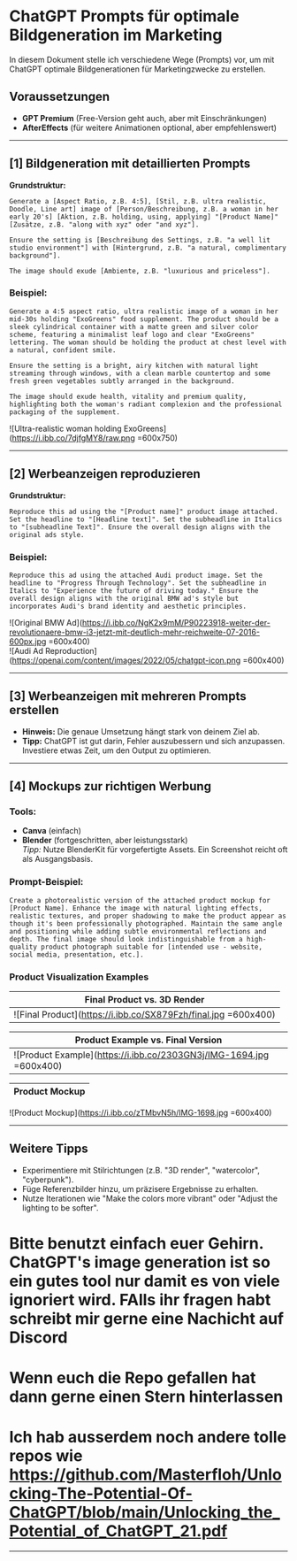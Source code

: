 # ChatGPT Prompts für optimale Bildgeneration im Marketing

In diesem Dokument stelle ich verschiedene Wege (Prompts) vor, um mit ChatGPT optimale Bildgenerationen für Marketingzwecke zu erstellen.

## Voraussetzungen
- **GPT Premium** (Free-Version geht auch, aber mit Einschränkungen)  
- **AfterEffects** (für weitere Animationen optional, aber empfehlenswert)  

---

## [1] Bildgeneration mit detaillierten Prompts

**Grundstruktur:**  
```text
Generate a [Aspect Ratio, z.B. 4:5], [Stil, z.B. ultra realistic, Doodle, Line art] image of [Person/Beschreibung, z.B. a woman in her early 20's] [Aktion, z.B. holding, using, applying] "[Product Name]" [Zusätze, z.B. "along with xyz" oder "and xyz"].

Ensure the setting is [Beschreibung des Settings, z.B. "a well lit studio environment"] with [Hintergrund, z.B. "a natural, complimentary background"].

The image should exude [Ambiente, z.B. "luxurious and priceless"].
```

### Beispiel:  
```text
Generate a 4:5 aspect ratio, ultra realistic image of a woman in her mid-30s holding "ExoGreens" food supplement. The product should be a sleek cylindrical container with a matte green and silver color scheme, featuring a minimalist leaf logo and clear "ExoGreens" lettering. The woman should be holding the product at chest level with a natural, confident smile.

Ensure the setting is a bright, airy kitchen with natural light streaming through windows, with a clean marble countertop and some fresh green vegetables subtly arranged in the background.

The image should exude health, vitality and premium quality, highlighting both the woman's radiant complexion and the professional packaging of the supplement.
```

![Ultra-realistic woman holding ExoGreens](https://i.ibb.co/7djfgMY8/raw.png =600x750)  

---

## [2] Werbeanzeigen reproduzieren

**Grundstruktur:**  
```text
Reproduce this ad using the "[Product name]" product image attached. Set the headline to "[Headline text]". Set the subheadline in Italics to "[subheadline Text]". Ensure the overall design aligns with the original ads style.
```

### Beispiel:  
```text
Reproduce this ad using the attached Audi product image. Set the headline to "Progress Through Technology". Set the subheadline in Italics to "Experience the future of driving today." Ensure the overall design aligns with the original BMW ad's style but incorporates Audi's brand identity and aesthetic principles.
```

![Original BMW Ad](https://i.ibb.co/NgK2x9mM/P90223918-weiter-der-revolutionaere-bmw-i3-jetzt-mit-deutlich-mehr-reichweite-07-2016-600px.jpg =600x400)  
![Audi Ad Reproduction](https://openai.com/content/images/2022/05/chatgpt-icon.png =600x400)  

---

## [3] Werbeanzeigen mit mehreren Prompts erstellen  
- **Hinweis:** Die genaue Umsetzung hängt stark von deinem Ziel ab.  
- **Tipp:** ChatGPT ist gut darin, Fehler auszubessern und sich anzupassen. Investiere etwas Zeit, um den Output zu optimieren.  

---

## [4] Mockups zur richtigen Werbung  

### Tools:  
- **Canva** (einfach)  
- **Blender** (fortgeschritten, aber leistungsstark)  
  *Tipp:* Nutze BlenderKit für vorgefertigte Assets. Ein Screenshot reicht oft als Ausgangsbasis.  

### Prompt-Beispiel:  
```text
Create a photorealistic version of the attached product mockup for [Product Name]. Enhance the image with natural lighting effects, realistic textures, and proper shadowing to make the product appear as though it's been professionally photographed. Maintain the same angle and positioning while adding subtle environmental reflections and depth. The final image should look indistinguishable from a high-quality product photograph suitable for [intended use - website, social media, presentation, etc.].
```

### Product Visualization Examples  

| Final Product vs. 3D Render |  
|-----------------------------|  
![Final Product](https://i.ibb.co/SX879Fzh/final.jpg =600x400) | ![3D Render](https://i.ibb.co/W4gGxXrc/IMG-1693.jpg =600x400)  

| Product Example vs. Final Version |  
|----------------------------------|  
![Product Example](https://i.ibb.co/2303GN3j/IMG-1694.jpg =600x400) | ![Product Final](https://i.ibb.co/NdmWY0zc/efuibesf.jpg =600x400)  

| Product Mockup |  
|---------------|  
![Product Mockup](https://i.ibb.co/zTMbvN5h/IMG-1698.jpg =600x400)  

---

## Weitere Tipps  
- Experimentiere mit Stilrichtungen (z.B. "3D render", "watercolor", "cyberpunk").  
- Füge Referenzbilder hinzu, um präzisere Ergebnisse zu erhalten.  
- Nutze Iterationen wie "Make the colors more vibrant" oder "Adjust the lighting to be softer".  

# Bitte benutzt einfach euer Gehirn. ChatGPT's image generation ist so ein gutes tool nur damit es von viele ignoriert wird. FAlls ihr fragen habt schreibt mir gerne eine Nachicht auf Discord
# Wenn euch die Repo gefallen hat dann gerne einen Stern hinterlassen
# Ich hab ausserdem noch andere tolle repos wie https://github.com/Masterfloh/Unlocking-The-Potential-Of-ChatGPT/blob/main/Unlocking_the_Potential_of_ChatGPT_21.pdf

---
